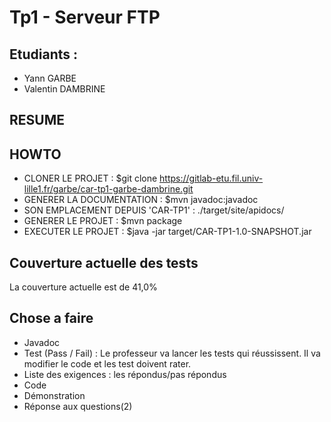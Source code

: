 # Tp1 - Serveur FTP 

## Etudiants : 
- Yann GARBE 
- Valentin DAMBRINE

## RESUME

## HOWTO

- CLONER LE PROJET : $git clone https://gitlab-etu.fil.univ-lille1.fr/garbe/car-tp1-garbe-dambrine.git
- GENERER LA DOCUMENTATION : $mvn javadoc:javadoc
- SON EMPLACEMENT DEPUIS 'CAR-TP1' : ./target/site/apidocs/
- GENERER LE PROJET : $mvn package
- EXECUTER LE PROJET : $java -jar target/CAR-TP1-1.0-SNAPSHOT.jar

## Couverture actuelle des tests 

La couverture actuelle est de 41,0%

## Chose a faire

- Javadoc
- Test (Pass / Fail) : Le professeur va lancer les tests qui réussissent. Il va modifier le code et les test doivent rater.
- Liste des exigences : les répondus/pas répondus
- Code
- Démonstration
- Réponse aux questions(2)
